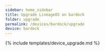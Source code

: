 ```yaml
---
sidebar: home_sidebar
title: Upgrade LineageOS on bardock
folder: upgrade
permalink: /devices/bardock/upgrade
device: bardock
---
```

{% include templates/device_upgrade.md %}
